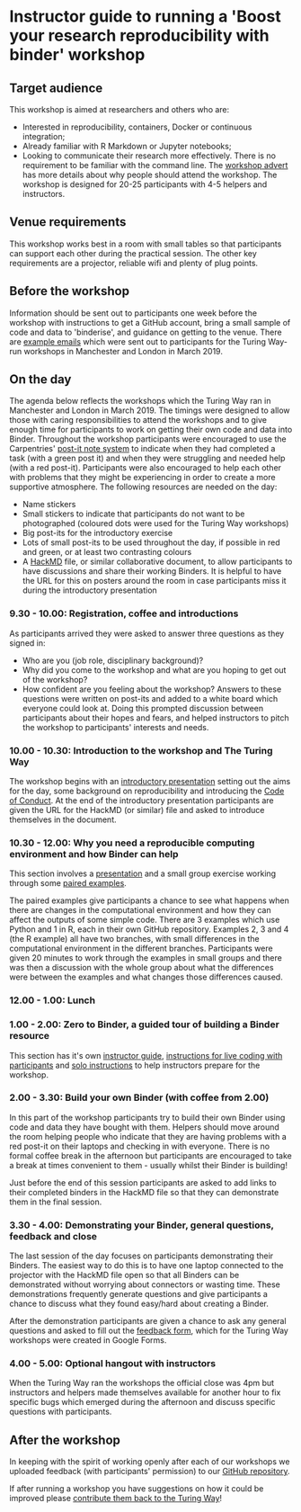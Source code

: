 # Instructor guide to running a 'Boost your research reproducibility with binder' workshop

## Target audience
This workshop is aimed at researchers and others who are:
* Interested in reproducibility, containers, Docker or continuous integration;
* Already familiar with R Markdown or Jupyter notebooks;
* Looking to communicate their research more effectively.
There is no requirement to be familiar with the command line. The [workshop advert](workshop_advert.md) has more details about why people should attend the workshop.
The workshop is designed for 20-25 participants with 4-5 helpers and instructors.

## Venue requirements
This workshop works best in a room with small tables so that participants can support each other during the practical session. The other key requirements are a projector, reliable wifi and plenty of plug points.

## Before the workshop
Information should be sent out to participants one week before the workshop with instructions to get a GitHub account, bring a small sample of code and data to 'binderise', and guidance on getting to the venue. There are [example emails](before_workshop.md) which were sent out to participants for the Turing Way-run workshops in Manchester and London in March 2019.


## On the day
The agenda below reflects the workshops which the Turing Way ran in Manchester and London in March 2019. 
The timings were designed to allow those with caring responsibilities to attend the workshops and to give enough time for participants to work on getting their own code and data into Binder.
Throughout the workshop participants were encouraged to use the Carpentries' [post-it note system](https://software-carpentry.org/blog/2015/03/teaching-tips.html) to indicate when they had completed a task (with a green post it) and when they were struggling and needed help (with a red post-it). Participants were also encouraged to help each other with problems that they might be experiencing in order to create a more supportive atmosphere.
The following resources are needed on the day: 
* Name stickers
* Small stickers to indicate that participants do not want to be photographed (coloured dots were used for the Turing Way workshops)
* Big post-its for the introductory exercise
* Lots of small post-its to be used throughout the day, if possible in red and green, or at least two contrasting colours
* A [HackMD](https://hackmd.io/) file, or similar collaborative document, to allow participants to have discussions and share their working Binders. It is helpful to have the URL for this on posters around the room in case participants miss it during the introductory presentation

### 9.30 - 10.00: Registration, coffee and introductions
As participants arrived they were asked to answer three questions as they signed in:
* Who are you (job role, disciplinary background)?
* Why did you come to the workshop and what are you hoping to get out of the workshop?
* How confident are you feeling about the workshop?
Answers to these questions were written on post-its and added to a white board which everyone could look at. Doing this prompted discussion between participants about their hopes and fears, and helped instructors to pitch the workshop to participants' interests and needs.

### 10.00 - 10.30: Introduction to the workshop and The Turing Way
The workshop begins with an [introductory presentation](/workshop-presentations/PRE_IntroBoostResReproBinder_ATI.pdf) setting out the aims for the day, some background on reproducibility and introducing the [Code of Conduct](https://github.com/alan-turing-institute/the-turing-way/blob/master/CODE_OF_CONDUCT.md). At the end of the introductory presentation participants are given the URL for the HackMD (or similar) file and asked to introduce themselves in the document.

### 10.30 - 12.00: Why you need a reproducible computing environment and how Binder can help
This section involves a [presentation](/workshop-presentations/ReproducibleComputationalEnvironment.pdf) and a small group exercise working through some [paired examples](paired_examples.md). 

The paired examples give participants a chance to see what happens when there are changes in the computational environment and how they can affect the outputs of some simple code. There are 3 examples which use Python and 1 in R, each in their own GitHub repository. Examples 2, 3 and 4 (the R example) all have two branches, with small differences in the computational environment in the different branches.  Participants were given 20 minutes to work through the examples in small groups and there was then a discussion with the whole group about what the differences were between the examples and what changes those differences caused. 

### 12.00 - 1.00: Lunch

### 1.00 - 2.00: Zero to Binder, a guided tour of building a Binder resource
This section has it's own [instructor guide](workshop-presentations/instructor-guide_zero-to-binder.md), [instructions for live coding with participants](workshop-presentations/zero-to-binder.md) and [solo instructions](workshop-presentations/zero-to-binder-solo.md) to help instructors prepare for the workshop.

### 2.00 - 3.30: Build your own Binder (with coffee from 2.00)
In this part of the workshop participants try to build their own Binder using code and data they have bought with them. Helpers should move around the room helping people who indicate that they are having problems with a red post-it on their laptops and checking in with everyone. There is no formal coffee break in the afternoon but participants are encouraged to take a break at times convenient to them - usually whilst their Binder is building!

Just before the end of this session participants are asked to add links to their completed binders in the HackMD file so that they can demonstrate them in the final session.

### 3.30 - 4.00: Demonstrating your Binder, general questions, feedback and close
The last session of the day focuses on participants demonstrating their Binders. The easiest way to do this is to have one laptop connected to the projector with the HackMD file open so that all Binders can be demonstrated without worrying about connectors or wasting time. These demonstrations frequently generate questions and give participants a chance to discuss what they found easy/hard about creating a Binder.

After the demonstration participants are given a chance to ask any general questions and asked to fill out the [feedback form](feedback_form.md), which for the Turing Way workshops were created in Google Forms.


### 4.00 - 5.00: Optional hangout with instructors
When the Turing Way ran the workshops the official close was 4pm but instructors and helpers made themselves available for another hour to fix specific bugs which emerged during the afternoon and discuss specific questions with participants.


## After the workshop
In keeping with the spirit of working openly after each of our workshops we uploaded feedback (with participants' permission) to our [GitHub repository](https://github.com/alan-turing-institute/the-turing-way/tree/master/workshops/boost-research-reproducibility-binder/feedback).

If after running a workshop you have suggestions on how it could be improved please [contribute them back to the Turing Way](https://github.com/alan-turing-institute/the-turing-way)!
